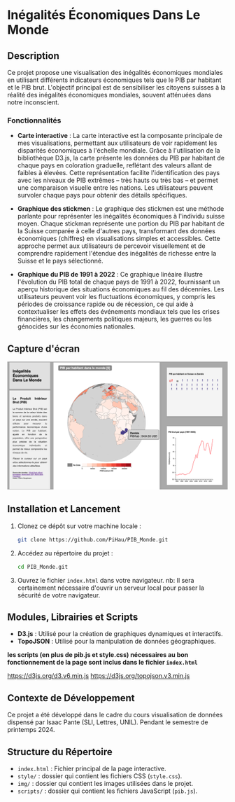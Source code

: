 # Inégalités Économiques Dans Le Monde

## Description

Ce projet propose une visualisation des inégalités économiques mondiales en utilisant différents indicateurs économiques tels que le PIB par habitant et le PIB brut. L'objectif principal est de sensibiliser les citoyens suisses à la réalité des inégalités économiques mondiales, souvent atténuées dans notre inconscient.

### Fonctionnalités

- **Carte interactive** : La carte interactive est la composante principale de mes visualisations, permettant aux utilisateurs de voir rapidement les disparités économiques à l'échelle mondiale. Grâce à l'utilisation de la bibliothèque D3.js, la carte présente les données du PIB par habitant de chaque pays en coloration graduelle, reflétant des valeurs allant de faibles à élevées. Cette représentation facilite l'identification des pays avec les niveaux de PIB extrêmes – très hauts ou très bas – et permet une comparaison visuelle entre les nations. Les utilisateurs peuvent survoler chaque pays pour obtenir des détails spécifiques.
  
- **Graphique des stickmen** : Le graphique des stickmen est une méthode parlante pour représenter les inégalités économiques à l'individu suisse moyen. Chaque stickman représente une portion du PIB par habitant de la Suisse comparée à celle d'autres pays, transformant des données économiques (chiffres) en visualisations simples et accessibles. Cette approche permet aux utilisateurs de percevoir visuellement et de comprendre rapidement l'étendue des inégalités de richesse entre la Suisse et le pays sélectionné.

- **Graphique du PIB de 1991 à 2022** : Ce graphique linéaire illustre l'évolution du PIB total de chaque pays de 1991 à 2022, fournissant un aperçu historique des situations économiques au fil des décennies. Les utilisateurs peuvent voir les fluctuations économiques, y compris les périodes de croissance rapide ou de récession, ce qui aide à contextualiser les effets des événements mondiaux tels que les crises financières, les changements politiques majeurs, les guerres ou les génocides sur les économies nationales.

## Capture d'écran

 ![Capture d'écran](img/screenshot1.png)
 
## Installation et Lancement

1. Clonez ce dépôt sur votre machine locale :
    ```bash
    git clone https://github.com/PiHau/PIB_Monde.git
    ```
2. Accédez au répertoire du projet :
    ```bash
    cd PIB_Monde.git
    ```
3. Ouvrez le fichier `index.html` dans votre navigateur. nb: Il sera certainement nécessaire d'ouvrir un serveur local pour passer la sécurité de votre navigateur.

## Modules, Librairies et Scripts

- **D3.js** : Utilisé pour la création de graphiques dynamiques et interactifs.
- **TopoJSON** : Utilisé pour la manipulation de données géographiques.

 **les scripts (en plus de pib.js et style.css) nécessaires au bon fonctionnement de la page sont inclus dans le fichier `index.html`**

https://d3js.org/d3.v6.min.js
https://d3js.org/topojson.v3.min.js


## Contexte de Développement

Ce projet a été développé dans le cadre du cours visualisation de données dispensé par Isaac Pante (SLI, Lettres, UNIL). Pendant le semestre de printemps 2024.

## Structure du Répertoire

- `index.html` : Fichier principal de la page interactive.
- `style/` : dossier qui contient les fichiers CSS (`style.css`).
- `img/` : dossier qui contient les images utilisées dans le projet.
- `scripts/` : dossier qui contient les fichiers JavaScript (`pib.js`).

